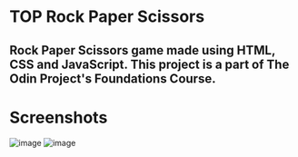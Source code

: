 # TOP Rock Paper Scissors
 ## Rock Paper Scissors game made using HTML, CSS and JavaScript. This project is a part of The Odin Project's Foundations Course.
 
 # Screenshots
 
 ![image](https://user-images.githubusercontent.com/70498020/203383002-5a4454f7-e0cc-4aef-842f-eda75ae38fdd.png)
![image](https://user-images.githubusercontent.com/70498020/203383104-78d06bf6-1f30-493d-b760-c60f6b760a73.png)

